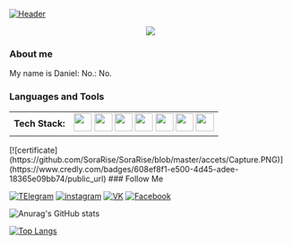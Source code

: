 [![Header](https://github.com/SoraRise/SoraRise/blob/master/accets/tenor%20(2)%20(1).gif)](https://vk.com/hikarin.none)

<p align="center"><img src="https://github.com/SoraRise/SoraRise/blob/master/accets/tenor%20(2)%20(1).gif"><p>

### About me
My name is Daniel: No.: No.

### Languages and Tools
<!-- ![JavaCore](https://img.shields.io/badge/-JavaCore-090909?style=for-the-badge&logo=Java&logoColor=FFFF00)
![JavaEE](https://img.shields.io/badge/-Java.EE-090909?style=for-the-badge&logo=Java&logoColor=FFFF00)
![Spring](https://img.shields.io/badge/-Spring-090909?style=for-the-badge&logo=Spring&logoColor=FFFF00)
![algorithms and data structures](https://img.shields.io/badge/-algorithms-090909?style=for-the-badge&logo=algorithms&logoColor=FF0000)
![HTML](https://img.shields.io/badge/-HTML-090909?style=for-the-badge&logo=HTML&logoColor=FF0000)
![CSS](https://img.shields.io/badge/-css-090909?style=for-the-badge&logo=css&logoColor=FF0000)
![SQL](https://img.shields.io/badge/-SQL-090909?style=for-the-badge&logo=mySQL&logoColor=FFFF00) -->

<table align="center" cellspacing="0" cellpadding="0">
  <tr>
    <td valign="middle">
      <strong>Tech Stack:</strong>
    </td>  
    <td valign="middle">
    <img width="32" src="https://github.com/SoraRise/SoraRise/blob/master/accets/java-icon.svg">
    <img width="32" src="https://github.com/SoraRise/SoraRise/blob/master/accets/kotlin-1.svg">
    <img width="32" src="https://github.com/SoraRise/SoraRise/blob/master/accets/postgresql-icon.svg">
    <img width="32" src="https://github.com/SoraRise/SoraRise/blob/master/accets/springio-icon.svg">
    <img width="32" src="https://github.com/SoraRise/SoraRise/blob/master/accets/w3_html5-icon.svg">
    <img width="32" src="https://github.com/SoraRise/SoraRise/blob/master/accets/w3_css-icon.svg">
    <a href="https://www.credly.com/earner/earned/badge/608ef8f1-e500-4d45-adee-18365e09bb74"><img width="32" src="https://github.com/SoraRise/SoraRise/blob/master/accets/Capture.PNG"></a>
    </td>
  </tr>  
</table>
[![certificate](https://github.com/SoraRise/SoraRise/blob/master/accets/Capture.PNG)](https://www.credly.com/badges/608ef8f1-e500-4d45-adee-18365e09bb74/public_url)
### Follow Me

[![TElegram](https://img.shields.io/badge/-telegram-090909?style=for-the-badge&logo=TElegram&logoColor=FF0000)](https://t.me/DanilRise)
[![instagram](https://img.shields.io/badge/-instagram-090909?style=for-the-badge&logo=instagram)](https://www.instagram.com/sora_rise/)
[![VK](https://img.shields.io/badge/-Vkontakte-090909?style=for-the-badge&logo=vk)](https://vk.com/hikarin.none)
[![Facebook](https://img.shields.io/badge/-Facebook-090909?style=for-the-badge&logo=Facebook)](https://www.facebook.com/danil.rise.33)

![Anurag's GitHub stats](https://github-readme-stats.vercel.app/api?username=SoraRise&show_icons=true&theme=onedark)


[![Top Langs](https://github-readme-stats.vercel.app/api/top-langs/?username=hikarin8)](https://github.com/anuraghazra/github-readme-stats)
